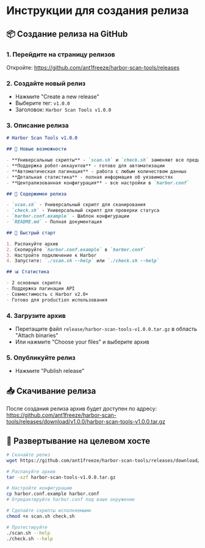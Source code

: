 # Инструкции для создания релиза

## 📦 Создание релиза на GitHub

### 1. Перейдите на страницу релизов
Откройте: https://github.com/ant1freeze/harbor-scan-tools/releases

### 2. Создайте новый релиз
- Нажмите "Create a new release"
- Выберите тег: `v1.0.0`
- Заголовок: `Harbor Scan Tools v1.0.0`

### 3. Описание релиза
```markdown
# Harbor Scan Tools v1.0.0

## 🚀 Новые возможности

- **Универсальные скрипты** - `scan.sh` и `check.sh` заменяют все предыдущие скрипты
- **Поддержка робот-аккаунтов** - готово для автоматизации
- **Автоматическая пагинация** - работа с любым количеством данных
- **Детальная статистика** - полная информация об уязвимостях
- **Централизованная конфигурация** - все настройки в `harbor.conf`

## 📁 Содержимое релиза

- `scan.sh` - Универсальный скрипт для сканирования
- `check.sh` - Универсальный скрипт для проверки статуса
- `harbor.conf.example` - Шаблон конфигурации
- `README.md` - Полная документация

## 🔧 Быстрый старт

1. Распакуйте архив
2. Скопируйте `harbor.conf.example` в `harbor.conf`
3. Настройте подключение к Harbor
4. Запустите: `./scan.sh --help` или `./check.sh --help`

## 📊 Статистика

- 2 основных скрипта
- Поддержка пагинации API
- Совместимость с Harbor v2.0+
- Готово для production использования
```

### 4. Загрузите архив
- Перетащите файл `release/harbor-scan-tools-v1.0.0.tar.gz` в область "Attach binaries"
- Или нажмите "Choose your files" и выберите архив

### 5. Опубликуйте релиз
- Нажмите "Publish release"

## 📥 Скачивание релиза

После создания релиза архив будет доступен по адресу:
https://github.com/ant1freeze/harbor-scan-tools/releases/download/v1.0.0/harbor-scan-tools-v1.0.0.tar.gz

## 🚀 Развертывание на целевом хосте

```bash
# Скачайте релиз
wget https://github.com/ant1freeze/harbor-scan-tools/releases/download/v1.0.0/harbor-scan-tools-v1.0.0.tar.gz

# Распакуйте архив
tar -xzf harbor-scan-tools-v1.0.0.tar.gz

# Настройте конфигурацию
cp harbor.conf.example harbor.conf
# Отредактируйте harbor.conf под ваше окружение

# Сделайте скрипты исполняемыми
chmod +x scan.sh check.sh

# Протестируйте
./scan.sh --help
./check.sh --help
```

